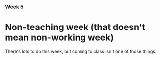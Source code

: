### Week 5

# Non-teaching week (that doesn't mean non-working week)

There's lots to do this week, but coming to class isn't one of those things.
